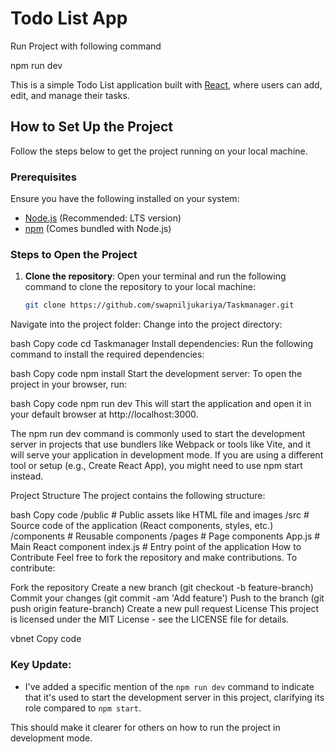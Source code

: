 # Todo List App

Run Project with  following command

npm run dev




This is a simple Todo List application built with [React](https://reactjs.org/), where users can add, edit, and manage their tasks.

## How to Set Up the Project

Follow the steps below to get the project running on your local machine.

### Prerequisites

Ensure you have the following installed on your system:

- [Node.js](https://nodejs.org/) (Recommended: LTS version)
- [npm](https://www.npmjs.com/) (Comes bundled with Node.js)

### Steps to Open the Project

1. **Clone the repository**:
   Open your terminal and run the following command to clone the repository to your local machine:

   ```bash
   git clone https://github.com/swapniljukariya/Taskmanager.git
Navigate into the project folder: Change into the project directory:

bash
Copy code
cd Taskmanager
Install dependencies: Run the following command to install the required dependencies:

bash
Copy code
npm install
Start the development server: To open the project in your browser, run:

bash
Copy code
npm run dev
This will start the application and open it in your default browser at http://localhost:3000.

The npm run dev command is commonly used to start the development server in projects that use bundlers like Webpack or tools like Vite, and it will serve your application in development mode.
If you are using a different tool or setup (e.g., Create React App), you might need to use npm start instead.

Project Structure
The project contains the following structure:

bash
Copy code
/public        # Public assets like HTML file and images
/src           # Source code of the application (React components, styles, etc.)
  /components  # Reusable components
  /pages       # Page components
  App.js       # Main React component
  index.js     # Entry point of the application
How to Contribute
Feel free to fork the repository and make contributions. To contribute:

Fork the repository
Create a new branch (git checkout -b feature-branch)
Commit your changes (git commit -am 'Add feature')
Push to the branch (git push origin feature-branch)
Create a new pull request
License
This project is licensed under the MIT License - see the LICENSE file for details.

vbnet
Copy code

### Key Update:
- I've added a specific mention of the `npm run dev` command to indicate that it's used to start the development server in this project, clarifying its role compared to `npm start`.

This should make it clearer for others on how to run the project in development mode.






